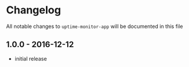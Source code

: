 # Changelog

All notable changes to `uptime-monitor-app` will be documented in this file

## 1.0.0 - 2016-12-12

- initial release
